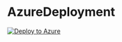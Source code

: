 # AzureDeployment
[![Deploy to Azure](https://azuredeploy.net/deploybutton.png)](https://azuredeploy.net/)
